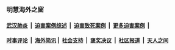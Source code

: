 
### 明慧海外之窗

####  [武汉肺炎](indexes/365.md?t=04231901) &nbsp;|&nbsp;  [迫害案例综述](indexes/328.md?t=04231901) &nbsp;|&nbsp; [迫害致死案例](indexes/277.md?t=04231901)  &nbsp;|&nbsp; [更多迫害案例](indexes/81.md?t=04231901)  &nbsp;|&nbsp; 
####  [时事评论](indexes/19.md?t=04231901) &nbsp;|&nbsp; [海外简讯](indexes/245.md?t=04231901)&nbsp;|&nbsp;  [社会支持](indexes/140.md?t=04231901) &nbsp;|&nbsp; [褒奖决议](indexes/282.md?t=04231901) &nbsp;|&nbsp; [社区报道](indexes/91.md?t=04231901)  &nbsp;|&nbsp; [天人之间](indexes/78.md?t=04231901) 

